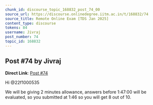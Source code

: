 ```yaml
---
chunk_id: discourse_topic_168832_post_74_00
source_url: https://discourse.onlinedegree.iitm.ac.in/t/168832/74
source_title: Remote Online Exam [TDS Jan 2025]
content_type: discourse
tokens: 84
username: Jivraj
post_number: 74
topic_id: 168832
---
```


## Post #74 by Jivraj

**Direct Link**: [Post #74](https://discourse.onlinedegree.iitm.ac.in/t/168832/74)

Hi @22f1000535

We will be giving 2 minutes allowance, answers before 1:47:00 will be evaluated, so you submitted at 1:46 so you will get 8 out of 10.
